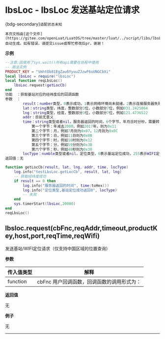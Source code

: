 # lbsLoc - lbsLoc 发送基站定位请求

{bdg-secondary}`适配状态未知`

```{note}
本页文档由[这个文件](https://gitee.com/openLuat/LuatOS/tree/master/luat/../script/libs/lbsLoc/lbsLoc.lua)自动生成。如有错误，请提交issue或帮忙修改后pr，谢谢！
```


**示例**

```lua
--注意:因使用了sys.wait()所有api需要在协程中使用
-- 用法实例
PRODUCT_KEY = "VmhtOb81EgZau6YyuuZJzwF6oUNGCbXi"
local lbsLoc = require("lbsLoc")
local function reqLbsLoc()
    lbsLoc.request(getLocCb)
end
功能  ：获取基站对应的经纬度后的回调函数
参数  ：
		result：number类型，0表示成功，1表示网络环境尚未就绪，2表示连接服务器失败，3表示发送数据失败，4表示接收服务器应答超时，5表示服务器返回查询失败；为0时，后面的5个参数才有意义
		lat：string类型，纬度，整数部分3位，小数部分7位，例如031.2425864
		lng：string类型，经度，整数部分3位，小数部分7位，例如121.4736522
        addr：目前无意义
        time：string类型或者nil，服务器返回的时间，6个字节，年月日时分秒，需要转为十六进制读取
            第一个字节：年减去2000，例如2017年，则为0x11
            第二个字节：月，例如7月则为0x07，12月则为0x0C
            第三个字节：日，例如11日则为0x0B
            第四个字节：时，例如18时则为0x12
            第五个字节：分，例如59分则为0x3B
            第六个字节：秒，例如48秒则为0x30
        locType：numble类型或者nil，定位类型，0表示基站定位成功，255表示WIFI定位成功
返回值：无

function getLocCb(result, lat, lng, addr, time, locType)
    log.info("testLbsLoc.getLocCb", result, lat, lng)
    -- 获取经纬度成功
    if result == 0 then
        log.info("服务器返回的时间", time:toHex())
        log.info("定位类型,基站定位成功返回0", locType)
        -- 失败
    end
    sys.timerStart(lbsLoc,20000)
end
reqLbsLoc()

```

## lbsloc.request(cbFnc,reqAddr,timeout,productKey,host,port,reqTime,reqWifi)

发送基站/WIFI定位请求（仅支持中国区域的位置查询）

**参数**

|传入值类型|解释|
|-|-|
|function|cbFnc 用户回调函数，回调函数的调用形式为：|

**返回值**

无

**例子**

无

---

